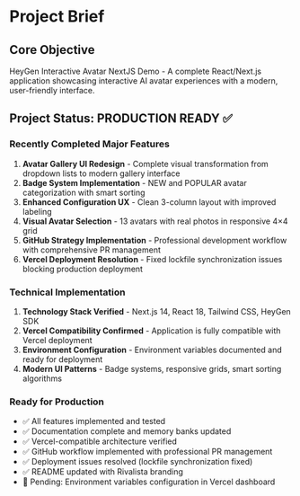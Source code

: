 # Project Brief

## Core Objective

HeyGen Interactive Avatar NextJS Demo - A complete React/Next.js application showcasing interactive AI avatar experiences with a modern, user-friendly interface.

## Project Status: PRODUCTION READY ✅

### Recently Completed Major Features

1. **Avatar Gallery UI Redesign** - Complete visual transformation from dropdown lists to modern gallery interface
2. **Badge System Implementation** - NEW and POPULAR avatar categorization with smart sorting
3. **Enhanced Configuration UX** - Clean 3-column layout with improved labeling
4. **Visual Avatar Selection** - 13 avatars with real photos in responsive 4×4 grid
5. **GitHub Strategy Implementation** - Professional development workflow with comprehensive PR management
6. **Vercel Deployment Resolution** - Fixed lockfile synchronization issues blocking production deployment

### Technical Implementation

1. **Technology Stack Verified** - Next.js 14, React 18, Tailwind CSS, HeyGen SDK
2. **Vercel Compatibility Confirmed** - Application is fully compatible with Vercel deployment
3. **Environment Configuration** - Environment variables documented and ready for deployment
4. **Modern UI Patterns** - Badge systems, responsive grids, smart sorting algorithms

### Ready for Production
- ✅ All features implemented and tested
- ✅ Documentation complete and memory banks updated
- ✅ Vercel-compatible architecture verified
- ✅ GitHub workflow implemented with professional PR management
- ✅ Deployment issues resolved (lockfile synchronization fixed)
- ✅ README updated with Rivalista branding
- 🔄 Pending: Environment variables configuration in Vercel dashboard
